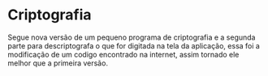 # Criptografia
Segue nova versão de um pequeno programa de criptografia e a segunda parte para descriptografa o que for digitada na tela da aplicação, essa foi a modificação de um codigo encontrado na internet, assim tornado ele melhor que a primeira versão.

